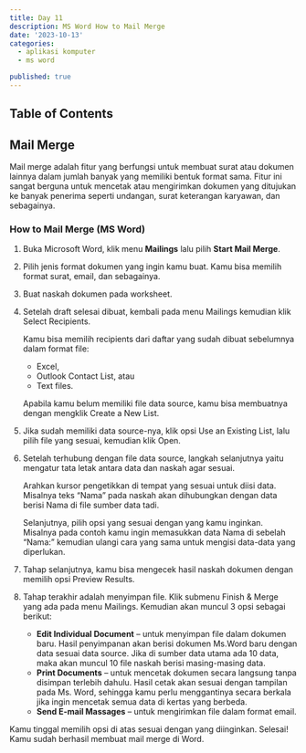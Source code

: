 ```yaml
---
title: Day 11
description: MS Word How to Mail Merge
date: '2023-10-13'
categories:
  - aplikasi komputer
  - ms word

published: true
---
```


## Table of Contents

## Mail Merge

Mail merge adalah fitur yang berfungsi untuk membuat surat atau dokumen lainnya dalam jumlah banyak yang memiliki bentuk format sama. Fitur ini sangat berguna untuk mencetak atau mengirimkan dokumen yang ditujukan ke banyak penerima seperti undangan, surat keterangan karyawan, dan sebagainya.

### How to Mail Merge (MS Word)

1. Buka Microsoft Word, klik menu **Mailings** lalu pilih **Start Mail Merge**.
2. Pilih jenis format dokumen yang ingin kamu buat. Kamu bisa memilih format surat, email, dan sebagainya.
3. Buat naskah dokumen pada worksheet.
4. Setelah draft selesai dibuat, kembali pada menu Mailings kemudian klik Select Recipients.

   Kamu bisa memilih recipients dari daftar yang sudah dibuat sebelumnya dalam format file:

   - Excel,
   - Outlook Contact List, atau
   - Text files.

   Apabila kamu belum memiliki file data source, kamu bisa membuatnya dengan mengklik Create a New List.

5. Jika sudah memiliki data source-nya, klik opsi Use an Existing List, lalu pilih file yang sesuai, kemudian klik Open.
6. Setelah terhubung dengan file data source, langkah selanjutnya yaitu mengatur tata letak antara data dan naskah agar sesuai.

   Arahkan kursor pengetikkan di tempat yang sesuai untuk diisi data. Misalnya teks “Nama” pada naskah akan dihubungkan dengan data berisi Nama di file sumber data tadi.

   Selanjutnya, pilih opsi yang sesuai dengan yang kamu inginkan. Misalnya pada contoh kamu ingin memasukkan data Nama di sebelah “Nama:” kemudian ulangi cara yang sama untuk mengisi data-data yang diperlukan.

7. Tahap selanjutnya, kamu bisa mengecek hasil naskah dokumen dengan memilih opsi Preview Results.

8. Tahap terakhir adalah menyimpan file. Klik submenu Finish & Merge yang ada pada menu Mailings. Kemudian akan muncul 3 opsi sebagai berikut:

   - **Edit Individual Document** – untuk menyimpan file dalam dokumen baru. Hasil penyimpanan akan berisi dokumen Ms.Word baru dengan data sesuai data source. Jika di sumber data utama ada 10 data, maka akan muncul 10 file naskah berisi masing-masing data.
   - **Print Documents** – untuk mencetak dokumen secara langsung tanpa disimpan terlebih dahulu. Hasil cetak akan sesuai dengan tampilan pada Ms. Word, sehingga kamu perlu menggantinya secara berkala jika ingin mencetak semua data di kertas yang berbeda.
   - **Send E-mail Massages** – untuk mengirimkan file dalam format email.

Kamu tinggal memilih opsi di atas sesuai dengan yang diinginkan. Selesai! Kamu sudah berhasil membuat mail merge di Word.
